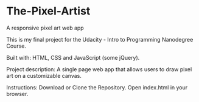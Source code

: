 # The-Pixel-Artist

A responsive pixel art web app

This is my final project for the Udacity - Intro to Programming Nanodegree Course.

Built with: HTML, CSS and JavaScript (some jQuery).

Project description:
  A single page web app that allows users to draw pixel art on a customizable canvas.

Instructions:
  Download or Clone the Repository.
  Open index.html in your browser.
